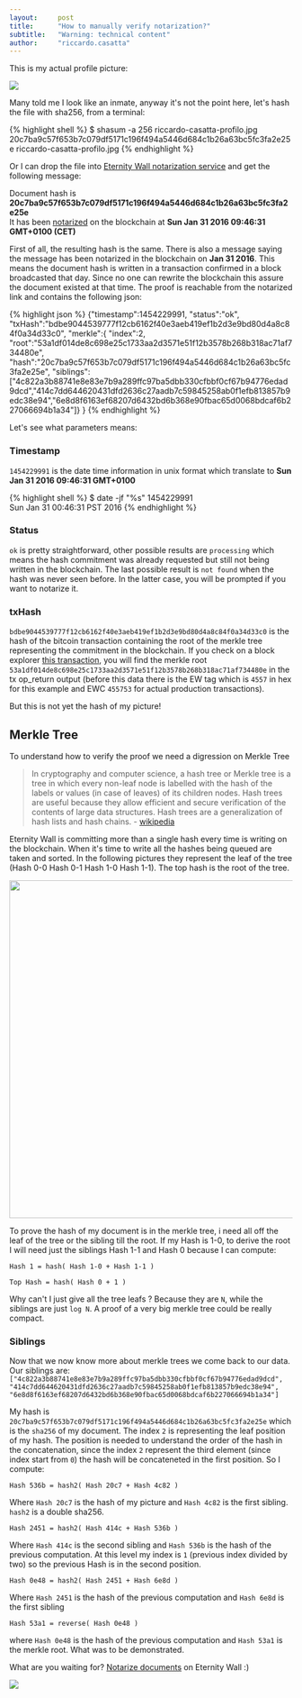 ```yaml
---
layout:     post
title:      "How to manually verify notarization?"
subtitle:   "Warning: technical content"
author:     "riccardo.casatta"
---
```


This is my actual profile picture:

<a href="{{ site.baseurl }}/img/riccardo-casatta-profilo.jpg">
<img src="{{ site.baseurl }}/img/riccardo-casatta-profilo.jpg" class="center-block" style="cursor:pointer">
</a>

Many told me I look like an inmate, anyway it's not the point here, let's hash the file with sha256, from a terminal:

{% highlight shell %}
$ shasum -a 256 riccardo-casatta-profilo.jpg
20c7ba9c57f653b7c079df5171c196f494a5446d684c1b26a63bc5fc3fa2e25e  riccardo-casatta-profilo.jpg
{% endhighlight %}

Or I can drop the file into [Eternity Wall notarization service](http://eternitywall.it/notarize) and get the following message:

<div class="text-center"><div class="alert alert-success" style="word-wrap: break-word;">Document hash is <strong>20c7ba9c57f653b7c079df5171c196f494a5446d684c1b26a63bc5fc3fa2e25e</strong><br>It has been <a href="http://eternitywall.it/v1/hash/20c7ba9c57f653b7c079df5171c196f494a5446d684c1b26a63bc5fc3fa2e25e" class="alert-link">notarized</a> on the blockchain at <strong>Sun Jan 31 2016 09:46:31 GMT+0100 (CET)</strong></div></div>

First of all, the resulting hash is the same.
There is also a message saying the message has been notarized in the blockchain on **Jan 31 2016**.
This means the document hash is written in a transaction confirmed in a block broadcasted that day.
Since no one can rewrite the blockchain this assure the document existed at that time.
The proof is reachable from the notarized link and contains the following json:

{% highlight json %}
{"timestamp":1454229991,
"status":"ok",
"txHash":"bdbe9044539777f12cb6162f40e3aeb419ef1b2d3e9bd80d4a8c84f0a34d33c0",
"merkle":{
  "index":2,
  "root":"53a1df014de8c698e25c1733aa2d3571e51f12b3578b268b318ac71af734480e",
  "hash":"20c7ba9c57f653b7c079df5171c196f494a5446d684c1b26a63bc5fc3fa2e25e",
  "siblings":["4c822a3b88741e8e83e7b9a289ffc97ba5dbb330cfbbf0cf67b94776edad9dcd","414c7dd644620431dfd2636c27aadb7c59845258ab0f1efb813857b9edc38e94","6e8d8f6163ef68207d6432bd6b368e90fbac65d0068bdcaf6b227066694b1a34"]}
}
{% endhighlight %}

Let's see what parameters means:

### Timestamp

`1454229991` is the date time information in unix format which translate to **Sun Jan 31 2016 09:46:31 GMT+0100**

{% highlight shell %}
$ date -jf "%s" 1454229991                  
Sun Jan 31 00:46:31 PST 2016
{% endhighlight %}

### Status

`ok` is pretty straightforward, other possible results are `processing` which means the hash commitment was already requested but still not being written in the blockchain. The last possible result is `not found` when the hash was never seen before. In the latter case, you will be prompted if you want to notarize it.

### txHash

`bdbe9044539777f12cb6162f40e3aeb419ef1b2d3e9bd80d4a8c84f0a34d33c0` is the hash of the bitcoin transaction containing the root of the merkle tree representing the commitment in the blockchain. If you check on a block explorer [this transaction](https://blockchain.info/tx/bdbe9044539777f12cb6162f40e3aeb419ef1b2d3e9bd80d4a8c84f0a34d33c0), you will find the merkle root `53a1df014de8c698e25c1733aa2d3571e51f12b3578b268b318ac71af734480e` in the tx op_return output (before this data there is the EW tag which is `4557` in hex for this example and EWC `455753` for actual production transactions).

But this is not yet the hash of my picture!

## Merkle Tree

To understand how to verify the proof we need a digression on Merkle Tree

> In cryptography and computer science, a hash tree or Merkle tree is a tree in which every non-leaf node is labelled with the hash of the labels or values (in case of leaves) of its children nodes. Hash trees are useful because they allow efficient and secure verification of the contents of large data structures. Hash trees are a generalization of hash lists and hash chains. - [wikipedia](https://en.wikipedia.org/wiki/Merkle_tree)

Eternity Wall is committing more than a single hash every time is writing on the blockchain.
When it's time to write all the hashes being queued are taken and sorted. In the following pictures they represent the leaf of the tree (Hash 0-0 Hash 0-1 Hash 1-0 Hash 1-1). The top hash is the root of the tree.

<a href="{{ site.baseurl }}/img/Hash_Tree.svg">
<img src="{{ site.baseurl }}/img/Hash_Tree.svg" width="600px" class="center-block" style="cursor:pointer">
</a>

To prove the hash of my document is in the merkle tree, i need all off the leaf of the tree or the sibling till the root.
If my Hash is 1-0, to derive the root I will need just the siblings Hash 1-1 and Hash 0 because I can compute:

`Hash 1 = hash( Hash 1-0 + Hash 1-1 )`

`Top Hash = hash( Hash 0 + 1 )`

Why can't I just give all the tree leafs ? Because they are `N`, while the siblings are just `log N`. A proof of a very big merkle tree could be really compact.

### Siblings

Now that we now know more about merkle trees we come back to our data. Our siblings are:
`["4c822a3b88741e8e83e7b9a289ffc97ba5dbb330cfbbf0cf67b94776edad9dcd", "414c7dd644620431dfd2636c27aadb7c59845258ab0f1efb813857b9edc38e94", "6e8d8f6163ef68207d6432bd6b368e90fbac65d0068bdcaf6b227066694b1a34"]`

My hash is `20c7ba9c57f653b7c079df5171c196f494a5446d684c1b26a63bc5fc3fa2e25e` which is the `sha256` of my document.
The index `2` is representing the leaf position of my hash. The position is needed to understand the order of the hash in the concatenation, since the index `2` represent the third element (since index start from `0`) the hash will be concateneted in the first position. So I compute:

`Hash 536b = hash2( Hash 20c7 + Hash 4c82 )`

Where `Hash 20c7` is the hash of my picture and `Hash 4c82` is the first sibling. `hash2` is a double sha256.

`Hash 2451 = hash2( Hash 414c + Hash 536b )`

Where `Hash 414c` is the second sibling and `Hash 536b` is the hash of the previous computation. At this level my index is `1` (previous index divided by two) so the previous Hash is in the second position.

`Hash 0e48 = hash2( Hash 2451 + Hash 6e8d )`

Where `Hash 2451` is the hash of the previous computation and `Hash 6e8d` is the first sibling

`Hash 53a1 = reverse( Hash 0e48 )`

where `Hash 0e48` is the hash of the previous computation and `Hash 53a1` is the merkle root. What was to be demonstrated.

What are you waiting for? [Notarize documents](http://eternitywall.it/notarize) on Eternity Wall :)

<a href="http://eternitywall.it/notarize">
<img src="{{ site.baseurl }}/img/certificate-smaller.png" class="center-block" style="cursor:pointer">
</a>
